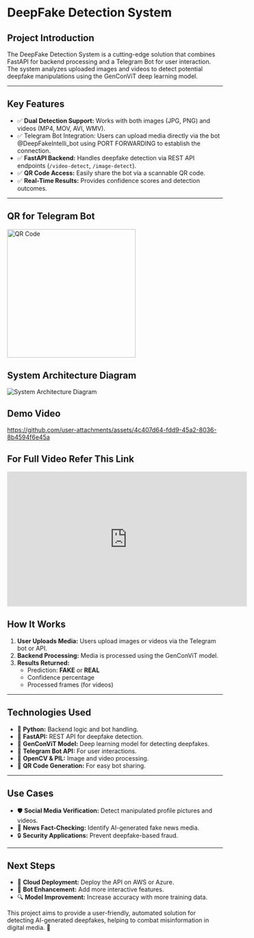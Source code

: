 # DeepFake Detection System

## Project Introduction
The DeepFake Detection System is a cutting-edge solution that combines FastAPI for backend processing and a Telegram Bot for user interaction. The system analyzes uploaded images and videos to detect potential deepfake manipulations using the GenConViT deep learning model.

---

## Key Features
- ✅ **Dual Detection Support:** Works with both images (JPG, PNG) and videos (MP4, MOV, AVI, WMV).
- ✅ Telegram Bot Integration: Users can upload media directly via the bot @DeepFakeIntelli_bot using PORT FORWARDING to establish the connection.
- ✅ **FastAPI Backend:** Handles deepfake detection via REST API endpoints (`/video-detect`, `/image-detect`).
- ✅ **QR Code Access:** Easily share the bot via a scannable QR code.
- ✅ **Real-Time Results:** Provides confidence scores and detection outcomes.

---
  ## QR for Telegram Bot
  <img src="https://github.com/user-attachments/assets/16f81f0f-3277-4f2c-8622-ddf0c4d20009" alt="QR Code" width="300" height="300">

  
  ## System Architecture Diagram
  ![System Architecture Diagram](https://github.com/user-attachments/assets/f7a75a15-3c74-4749-bdb2-8171f306be93)


## Demo Video
https://github.com/user-attachments/assets/4c407d64-fdd9-45a2-8036-8b4594f6e45a

## For Full Video Refer This Link
<iframe width="560" height="315" src="https://www.youtube.com/embed/J-FQU8GQVyY?si=yqMJu0vXHESXADLQ" title="YouTube video player" frameborder="0" allow="accelerometer; autoplay; clipboard-write; encrypted-media; gyroscope; picture-in-picture; web-share" referrerpolicy="strict-origin-when-cross-origin" allowfullscreen></iframe>


## How It Works
1. **User Uploads Media:** Users upload images or videos via the Telegram bot or API.
2. **Backend Processing:** Media is processed using the GenConViT model.
3. **Results Returned:**
   - Prediction: **FAKE** or **REAL**
   - Confidence percentage
   - Processed frames (for videos)

---

## Technologies Used
- 🔹 **Python:** Backend logic and bot handling.
- 🔹 **FastAPI:** REST API for deepfake detection.
- 🔹 **GenConViT Model:** Deep learning model for detecting deepfakes.
- 🔹 **Telegram Bot API:** For user interactions.
- 🔹 **OpenCV & PIL:** Image and video processing.
- 🔹 **QR Code Generation:** For easy bot sharing.

---

## Use Cases
- 🛡️ **Social Media Verification:** Detect manipulated profile pictures and videos.
- 📰 **News Fact-Checking:** Identify AI-generated fake news media.
- 🔒 **Security Applications:** Prevent deepfake-based fraud.

---

## Next Steps
- 🚀 **Cloud Deployment:** Deploy the API on AWS or Azure.
- 📱 **Bot Enhancement:** Add more interactive features.
- 🔍 **Model Improvement:** Increase accuracy with more training data.

This project aims to provide a user-friendly, automated solution for detecting AI-generated deepfakes, helping to combat misinformation in digital media. 🚀


